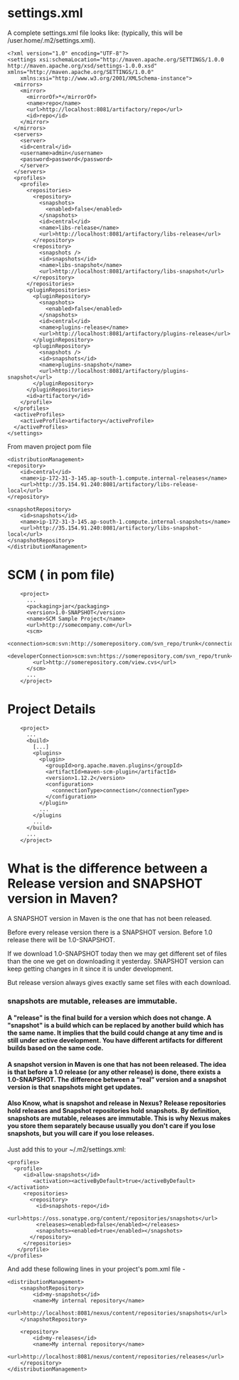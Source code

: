 # settings.xml
A complete settings.xml file looks like: (typically, this will be /user.home/.m2/settings.xml).

    <?xml version="1.0" encoding="UTF-8"?>
    <settings xsi:schemaLocation="http://maven.apache.org/SETTINGS/1.0.0 http://maven.apache.org/xsd/settings-1.0.0.xsd" xmlns="http://maven.apache.org/SETTINGS/1.0.0"
        xmlns:xsi="http://www.w3.org/2001/XMLSchema-instance">
      <mirrors>
        <mirror>
          <mirrorOf>*</mirrorOf>
          <name>repo</name>
          <url>http://localhost:8081/artifactory/repo</url>
          <id>repo</id>
        </mirror>
      </mirrors>
      <servers>
        <server>
        <id>central</id>
        <username>admin</username>
        <password>password</password>
        </server>
      </servers>
      <profiles>
        <profile>
          <repositories>
            <repository>
              <snapshots>
                <enabled>false</enabled>
              </snapshots>
              <id>central</id>
              <name>libs-release</name>
              <url>http://localhost:8081/artifactory/libs-release</url>
            </repository>
            <repository>
              <snapshots />
              <id>snapshots</id>
              <name>libs-snapshot</name>
              <url>http://localhost:8081/artifactory/libs-snapshot</url>
            </repository>
          </repositories>
          <pluginRepositories>
            <pluginRepository>
              <snapshots>
                <enabled>false</enabled>
              </snapshots>
              <id>central</id>
              <name>plugins-release</name>
              <url>http://localhost:8081/artifactory/plugins-release</url>
            </pluginRepository>
            <pluginRepository>
              <snapshots />
              <id>snapshots</id>
              <name>plugins-snapshot</name>
              <url>http://localhost:8081/artifactory/plugins-snapshot</url>
            </pluginRepository>
          </pluginRepositories>
          <id>artifactory</id>
        </profile>
      </profiles>
      <activeProfiles>
        <activeProfile>artifactory</activeProfile>
      </activeProfiles>
    </settings>


From maven project pom file

    <distributionManagement>
    <repository>
        <id>central</id>
        <name>ip-172-31-3-145.ap-south-1.compute.internal-releases</name>
        <url>http://35.154.91.240:8081/artifactory/libs-release-local</url>
    </repository>

    <snapshotRepository>
        <id>snapshots</id>
        <name>ip-172-31-3-145.ap-south-1.compute.internal-snapshots</name>
        <url>http://35.154.91.240:8081/artifactory/libs-snapshot-local</url>
    </snapshotRepository>
    </distributionManagement>

# SCM ( in pom file)

        <project>
          ...
          <packaging>jar</packaging>
          <version>1.0-SNAPSHOT</version>
          <name>SCM Sample Project</name>
          <url>http://somecompany.com</url>
          <scm>
            <connection>scm:svn:http://somerepository.com/svn_repo/trunk</connection>
            <developerConnection>scm:svn:https://somerepository.com/svn_repo/trunk</developerConnection>
            <url>http://somerepository.com/view.cvs</url>
          </scm>
          ...
        </project>
        
# Project Details

        <project>
          ...
          <build>
            [...]
            <plugins>
              <plugin>
                <groupId>org.apache.maven.plugins</groupId>
                <artifactId>maven-scm-plugin</artifactId>
                <version>1.12.2</version>
                <configuration>
                  <connectionType>connection</connectionType>
                </configuration>
              </plugin>
              ...
            </plugins
            ...
          </build>
          ...
        </project>


# What is the difference between a Release version and SNAPSHOT version in Maven?

A SNAPSHOT version in Maven is the one that has not been released.

Before every release version there is a SNAPSHOT version. Before 1.0 release there will be 1.0-SNAPSHOT.

If we download 1.0-SNAPSHOT today then we may get different set of files than the one we get on downloading it yesterday. SNAPSHOT version can keep getting changes in it since it is under development.

But release version always gives exactly same set files with each download.

### snapshots are mutable, releases are immutable.

#### A "release" is the final build for a version which does not change. A "snapshot" is a build which can be replaced by another build which has the same name. It implies that the build could change at any time and is still under active development. You have different artifacts for different builds based on the same code.

#### A snapshot version in Maven is one that has not been released. The idea is that before a 1.0 release (or any other release) is done, there exists a 1.0-SNAPSHOT. The difference between a “real” version and a snapshot version is that snapshots might get updates.

#### Also Know, what is snapshot and release in Nexus? Release repositories hold releases and Snapshot repositories hold snapshots. By definition, snapshots are mutable, releases are immutable. This is why Nexus makes you store them separately because usually you don't care if you lose snapshots, but you will care if you lose releases.

Just add this to your ~/.m2/settings.xml:


    <profiles>
      <profile>
         <id>allow-snapshots</id>
            <activation><activeByDefault>true</activeByDefault></activation>
         <repositories>
           <repository>
             <id>snapshots-repo</id>
             <url>https://oss.sonatype.org/content/repositories/snapshots</url>
             <releases><enabled>false</enabled></releases>
             <snapshots><enabled>true</enabled></snapshots>
           </repository>
         </repositories>
       </profile>
    </profiles>

And add these following lines in your project's pom.xml file -

    <distributionManagement>
        <snapshotRepository>
            <id>my-snapshots</id>
            <name>My internal repository</name>
            <url>http://localhost:8081/nexus/content/repositories/snapshots</url>
        </snapshotRepository>

        <repository>
            <id>my-releases</id>
            <name>My internal repository</name>
            <url>http://localhost:8081/nexus/content/repositories/releases</url>
        </repository>
    </distributionManagement>
